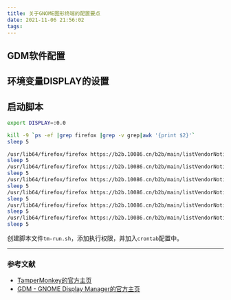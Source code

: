 ```yaml
---
title: 关于GNOME图形终端的配置要点
date: 2021-11-06 21:56:02
tags:
---
```


## GDM软件配置

## 环境变量DISPLAY的设置

## 启动脚本

``` bash
export DISPLAY=:0.0

kill -9 `ps -ef |grep firefox |grep -v grep|awk '{print $2}'`
sleep 5

/usr/lib64/firefox/firefox https://b2b.10086.cn/b2b/main/listVendorNotice.html?noticeType=1 &
sleep 5
/usr/lib64/firefox/firefox https://b2b.10086.cn/b2b/main/listVendorNotice.html?noticeType=2 &
sleep 5
/usr/lib64/firefox/firefox https://b2b.10086.cn/b2b/main/listVendorNotice.html?noticeType=3 &
sleep 5
/usr/lib64/firefox/firefox https://b2b.10086.cn/b2b/main/listVendorNotice.html?noticeType=7 &
sleep 5
/usr/lib64/firefox/firefox https://b2b.10086.cn/b2b/main/listVendorNotice.html?noticeType=8 &
sleep 5
/usr/lib64/firefox/firefox https://b2b.10086.cn/b2b/main/listVendorNotice.html?noticeType=16 &
sleep 5
```

创建脚本文件`tm-run.sh`，添加执行权限，并加入`crontab`配置中。

---

### 参考文献

- [TamperMonkey的官方主页](https://www.tampermonkey.net/)
- [GDM - GNOME Display Manager的官方主页](https://wiki.archlinux.org/title/GDM#Automatic_login)
